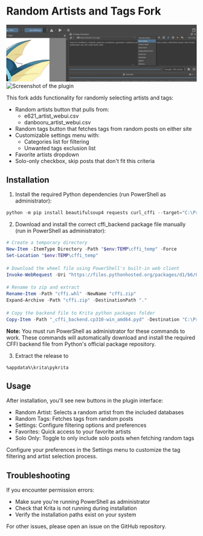 # Random Artists and Tags Fork
![Screenshot of the plugin](Screenshot.png)
![Screenshot of the plugin](Screenshot2.png)

This fork adds functionality for randomly selecting artists and tags:
- Random artists button that pulls from:
  - e621_artist_webui.csv
  - danbooru_artist_webui.csv
- Random tags button that fetches tags from random posts on either site
- Customizable settings menu with:
  - Categories list for filtering
  - Unwanted tags exclusion list
- Favorite artists dropdown
- Solo-only checkbox, skip posts that don't fit this criteria

## Installation

1. Install the required Python dependencies (run PowerShell as administrator):
```powershell
python -m pip install beautifulsoup4 requests curl_cffi --target="C:\Program Files\Krita (x64)\lib\site-packages"
```

2. Download and install the correct cffi_backend package file manually (run in PowerShell as administrator):
```powershell
# Create a temporary directory
New-Item -ItemType Directory -Path "$env:TEMP\cffi_temp" -Force
Set-Location "$env:TEMP\cffi_temp"

# Download the wheel file using PowerShell's built-in web client
Invoke-WebRequest -Uri "https://files.pythonhosted.org/packages/d1/b6/0b0f5ab93b0df4acc49cae758c81fe4e5ef26c3ae2e10cc69249dfd8b3ab/cffi-1.17.1-cp310-cp310-win_amd64.whl" -OutFile "cffi.whl"

# Rename to zip and extract
Rename-Item -Path "cffi.whl" -NewName "cffi.zip"
Expand-Archive -Path "cffi.zip" -DestinationPath "."

# Copy the backend file to Krita python packages folder
Copy-Item -Path "_cffi_backend.cp310-win_amd64.pyd" -Destination "C:\Program Files\Krita (x64)\lib\krita-python-libs" -Force
```

**Note:** You must run PowerShell as administrator for these commands to work. These commands will automatically download and install the required CFFI backend file from Python's official package repository.

3. Extract the release to
```
%appdata%\krita\pykrita
```

## Usage

After installation, you'll see new buttons in the plugin interface:
- Random Artist: Selects a random artist from the included databases
- Random Tags: Fetches tags from random posts
- Settings: Configure filtering options and preferences
- Favorites: Quick access to your favorite artists
- Solo Only: Toggle to only include solo posts when fetching random tags

Configure your preferences in the Settings menu to customize the tag filtering and artist selection process.

## Troubleshooting

If you encounter permission errors:
- Make sure you're running PowerShell as administrator
- Check that Krita is not running during installation
- Verify the installation paths exist on your system

For other issues, please open an issue on the GitHub repository.
